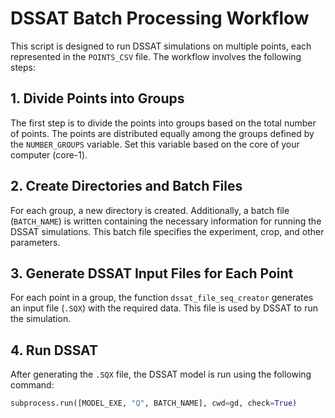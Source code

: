 # DSSAT Batch Processing Workflow

This script is designed to run DSSAT simulations on multiple points, each represented in the `POINTS_CSV` file. The workflow involves the following steps:

## 1. **Divide Points into Groups**
   The first step is to divide the points into groups based on the total number of points. The points are distributed equally among the groups defined by the `NUMBER_GROUPS` variable. Set this variable based on the core of your computer (core-1).

## 2. **Create Directories and Batch Files**
   For each group, a new directory is created. Additionally, a batch file (`BATCH_NAME`) is written containing the necessary information for running the DSSAT simulations. This batch file specifies the experiment, crop, and other parameters.

## 3. **Generate DSSAT Input Files for Each Point**
   For each point in a group, the function `dssat_file_seq_creator` generates an input file (`.SQX`) with the required data. This file is used by DSSAT to run the simulation.

## 4. **Run DSSAT**
   After generating the `.SQX` file, the DSSAT model is run using the following command:
   ```python
   subprocess.run([MODEL_EXE, "Q", BATCH_NAME], cwd=gd, check=True)